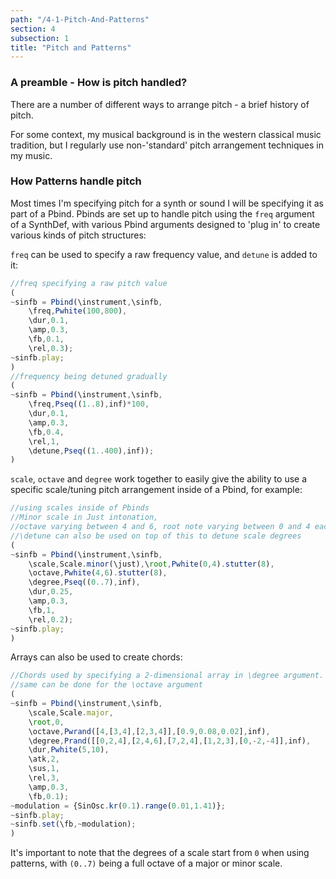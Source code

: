 ```yaml
---
path: "/4-1-Pitch-And-Patterns"
section: 4
subsection: 1
title: "Pitch and Patterns"
---
```


### A preamble - How is pitch handled?

There are a number of different ways to arrange pitch - a brief history of pitch.

For some context, my musical background is in the western classical music tradition, but I regularly use non-'standard' pitch arrangement techniques in my music.

### How Patterns handle pitch

Most times I'm specifying pitch for a synth or sound I will be specifying it as part of a Pbind. Pbinds are set up to handle pitch using the `freq` argument of a SynthDef, with various Pbind arguments designed to 'plug in' to create various kinds of pitch structures:

`freq` can be used to specify a raw frequency value, and `detune` is added to it:
```javascript
//freq specifying a raw pitch value
(
~sinfb = Pbind(\instrument,\sinfb,
	\freq,Pwhite(100,800),
	\dur,0.1,
	\amp,0.3,
	\fb,0.1,
	\rel,0.3);
~sinfb.play;
)
//frequency being detuned gradually
(
~sinfb = Pbind(\instrument,\sinfb,
	\freq,Pseq((1..8),inf)*100,
	\dur,0.1,
	\amp,0.3,
	\fb,0.4,
	\rel,1,
	\detune,Pseq((1..400),inf));
)
```
`scale`, `octave` and `degree` work together to easily give the ability to use a specific scale/tuning pitch arrangement inside of a Pbind, for example:
```javascript
//using scales inside of Pbinds
//Minor scale in Just intonation,
//octave varying between 4 and 6, root note varying between 0 and 4 each scale repetition.
//\detune can also be used on top of this to detune scale degrees
(
~sinfb = Pbind(\instrument,\sinfb,
	\scale,Scale.minor(\just),\root,Pwhite(0,4).stutter(8),
	\octave,Pwhite(4,6).stutter(8),
	\degree,Pseq((0..7),inf),
	\dur,0.25,
	\amp,0.3,
	\fb,1,
	\rel,0.2);
~sinfb.play;
)
```

Arrays can also be used to create chords:
```javascript
//Chords used by specifying a 2-dimensional array in \degree argument.
//same can be done for the \octave argument
(
~sinfb = Pbind(\instrument,\sinfb,
	\scale,Scale.major,
	\root,0,
	\octave,Pwrand([4,[3,4],[2,3,4]],[0.9,0.08,0.02],inf),
	\degree,Prand([[0,2,4],[2,4,6],[7,2,4],[1,2,3],[0,-2,-4]],inf),
	\dur,Pwhite(5,10),
	\atk,2,
	\sus,1,
	\rel,3,
	\amp,0.3,
	\fb,0.1);
~modulation = {SinOsc.kr(0.1).range(0.01,1.41)};
~sinfb.play;
~sinfb.set(\fb,~modulation);
)
```

It's important to note that the degrees of a scale start from `0` when using patterns, with `(0..7)` being a full octave of a major or minor scale.
